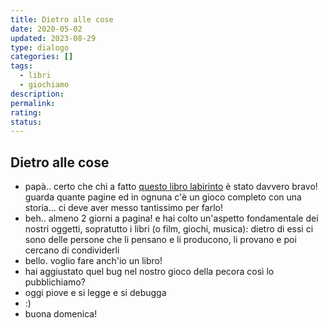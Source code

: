 ```yaml
---
title: Dietro alle cose
date: 2020-05-02
updated: 2023-08-29
type: dialogo
categories: []
tags:
  - libri
  - giochiamo
description: 
permalink: 
rating: 
status:
---
```

## Dietro alle cose

- papà.. certo che chi a fatto [questo libro labirinto](../../played/book/libri-labirinto.md) è stato davvero bravo! guarda quante pagine ed in ognuna c'è un gioco completo con una storia... ci deve aver messo tantissimo per farlo!
- beh.. almeno 2 giorni a pagina! e hai colto un'aspetto fondamentale dei nostri oggetti, sopratutto i libri (o film, giochi, musica): dietro di essi ci sono delle persone che li pensano e li producono, li provano e poi cercano di condividerli
- bello. voglio fare anch'io un libro!
- hai aggiustato quel bug nel nostro gioco della pecora così lo pubblichiamo?
- oggi piove e si legge e si debugga
- :)
- buona domenica!
